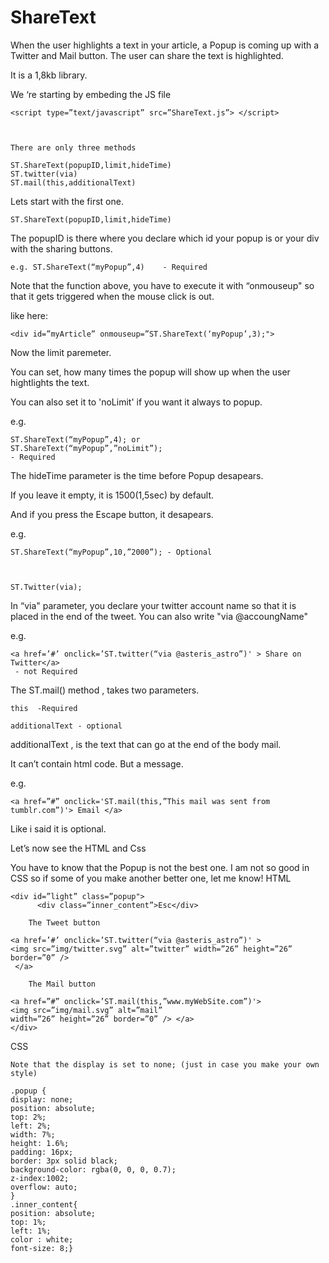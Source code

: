 # ShareText
When the user highlights a text in your article, a Popup is coming up with a Twitter and Mail button. The user can share the text is highlighted.

It is a 1,8kb library.


We ‘re starting by embeding the JS file

    <script type=”text/javascript” src=”ShareText.js”> </script>



    There are only three methods

    ST.ShareText(popupID,limit,hideTime)
    ST.twitter(via)
    ST.mail(this,additionalText)

Lets start with the first one.


    ST.ShareText(popupID,limit,hideTime)

The popupID is there where you declare which id your popup is or your div with the sharing buttons.


    e.g. ST.ShareText(“myPopup”,4)    - Required

Note that the function above, you  have to execute it with “onmouseup" so that it gets triggered when the mouse click is out.

like here:

    <div id=”myArticle” onmouseup=”ST.ShareText(‘myPopup’,3);">


Now the limit paremeter.

You can set, how many times the popup will show up when the user hightlights the text.

You can also set it to 'noLimit' if you want it always to popup.

e.g.


    ST.ShareText(“myPopup”,4); or
    ST.ShareText(“myPopup”,”noLimit”); 
    - Required


The hideTime parameter is the time before Popup desapears.

If you leave it empty, it is 1500(1,5sec) by default.

And if you press the Escape button, it desapears.

e.g.

    ST.ShareText(“myPopup”,10,”2000”); - Optional



    ST.Twitter(via);

In “via" parameter, you declare your twitter account name so that it is placed in the end of the tweet. You can also write "via @accoungName"

e.g.

    <a href=’#’ onclick=’ST.twitter(“via @asteris_astro”)' > Share on Twitter</a>
     - not Required




The ST.mail() method , takes two parameters.

    this  -Required

    additionalText - optional

additionalText , is the text that can go at the end of the body mail.

It can’t contain html code. But a message.

e.g.


    <a href=”#” onclick='ST.mail(this,”This mail was sent from tumblr.com”)'> Email </a>

Like i said it is optional.




Let’s now see the HTML and Css

You have to know that the Popup is not the best one. I am not so good in CSS so if some of you make another better one, let me know!
HTML

    <div id=”light” class=”popup">
          <div class=”inner_content”>Esc</div>

        The Tweet button

    <a href=’#’ onclick=’ST.twitter(“via @asteris_astro”)' >
    <img src=”img/twitter.svg” alt=”twitter” width=”26” height=”26” border=”0” />
     </a>

        The Mail button

    <a href=”#” onclick=’ST.mail(this,”www.myWebSite.com”)'>
    <img src=”img/mail.svg” alt=”mail”
    width=”26” height=”26” border=”0” /> </a>
    </div>

CSS

    Note that the display is set to none; (just in case you make your own style)

    .popup {
    display: none;
    position: absolute;
    top: 2%;
    left: 2%;
    width: 7%;
    height: 1.6%;
    padding: 16px;
    border: 3px solid black;
    background-color: rgba(0, 0, 0, 0.7);
    z-index:1002;
    overflow: auto;
    }
    .inner_content{
    position: absolute;
    top: 1%;
    left: 1%;
    color : white;
    font-size: 8;}
